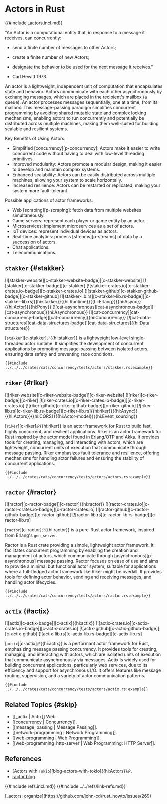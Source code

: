 # Actors in Rust

{{#include _actors.incl.md}}

"An Actor is a computational entity that, in response to a message it receives, can concurrently:

- send a finite number of messages to other Actors;
- create a finite number of new Actors;
- designate the behavior to be used for the next message it receives."

- Carl Hewitt 1973

An actor is a lightweight, independent unit of computation that encapsulates state and behavior. Actors communicate with each other asynchronously by exchanging messages, which are placed in the recipient's mailbox (a queue). An actor processes messages sequentially, one at a time, from its mailbox. This message-passing paradigm simplifies concurrent programming by avoiding shared mutable state and complex locking mechanisms, enabling actors to run concurrently and potentially be distributed across multiple machines, making them well-suited for building scalable and resilient systems.

Key Benefits of Using Actors:

- Simplified [concurrency][p-concurrency]: Actors make it easier to write concurrent code without having to deal with low-level threading primitives.
- Improved modularity: Actors promote a modular design, making it easier to develop and maintain complex systems.
- Enhanced scalability: Actors can be easily distributed across multiple machines, allowing your system to scale horizontally.
- Increased resilience: Actors can be restarted or replicated, making your system more fault-tolerant.

Possible applications of actor frameworks:

- Web [scraping][p-scraping]: fetch data from multiple websites simultaneously.
- Game servers: represent each player or game entity by an actor.
- Microservices: implement microservices as a set of actors.
- IoT devices: represent individual devices as actors.
- Real-time analytics: process [streams][p-streams] of data by a succession of actors.
- Chat applications.
- Telecommunications.

## `stakker` {#stakker}

[![stakker-website][c-stakker-website-badge]][c-stakker-website] [![stakker][c-stakker-badge]][c-stakker] [![stakker-crates.io][c-stakker-crates.io-badge]][c-stakker-crates.io] [![stakker-github][c-stakker-github-badge]][c-stakker-github] [![stakker-lib.rs][c-stakker-lib.rs-badge]][c-stakker-lib.rs]{{hi:stakker}}{{hi:Runtime}}{{hi:Erlang}}{{hi:Async}}{{hi:Actor}}{{hi:Pony}} [![cat-asynchronous][cat-asynchronous-badge]][cat-asynchronous]{{hi:Asynchronous}} [![cat-concurrency][cat-concurrency-badge]][cat-concurrency]{{hi:Concurrency}} [![cat-data-structures][cat-data-structures-badge]][cat-data-structures]{{hi:Data structures}}

[`stakker`][c-stakker]⮳{{hi:stakker}} is a lightweight low-level single-threaded actor runtime. It simplifies the development of concurrent applications by promoting message-passing between isolated actors, ensuring data safety and preventing race conditions.

```rust,editable
{{#include ../../../crates/cats/concurrency/tests/actors/stakker.rs:example}}
```

## `riker` {#riker}

[![riker-website][c-riker-website-badge]][c-riker-website] [![riker][c-riker-badge]][c-riker] [![riker-crates.io][c-riker-crates.io-badge]][c-riker-crates.io] [![riker-github][c-riker-github-badge]][c-riker-github] [![riker-lib.rs][c-riker-lib.rs-badge]][c-riker-lib.rs]{{hi:riker}}{{hi:Async}}{{hi:Actors}}{{hi:CQRS}}{{hi:Actor-model}}{{hi:Event_sourcing}}

[`riker`][c-riker]⮳{{hi:riker}} is an actor framework for Rust to build fast, highly concurrent, and resilient applications. Riker is an actor framework for Rust inspired by the actor model found in Erlang/OTP and Akka. It provides tools for creating, managing, and interacting with actors, which are lightweight, concurrent units of execution that communicate through message passing. Riker emphasizes fault tolerance and resilience, offering mechanisms for handling actor failures and ensuring the stability of concurrent applications.

```rust,editable
{{#include ../../../crates/cats/concurrency/tests/actors/actors.rs:example}}
```

## `ractor` {#ractor}

[![ractor][c-ractor-badge]][c-ractor]{{hi:ractor}}
[![ractor-crates.io][c-ractor-crates.io-badge]][c-ractor-crates.io]
[![ractor-github][c-ractor-github-badge]][c-ractor-github]
[![ractor-lib.rs][c-ractor-lib.rs-badge]][c-ractor-lib.rs]

[`ractor`][c-ractor]⮳{{hi:ractor}} is a pure-Rust actor framework, inspired from Erlang's `gen_server`.

Ractor is a Rust crate providing a simple, lightweight actor framework. It facilitates concurrent programming by enabling the creation and management of actors, which communicate through [asynchronous][p-asynchronous] message passing. Ractor focuses on ease of use and aims to provide a minimal but functional actor system, suitable for applications where a full-fledged actor framework like Riker might be overkill. It provides tools for defining actor behavior, sending and receiving messages, and handling actor lifecycles.

```rust,editable
{{#include ../../../crates/cats/concurrency/tests/actors/ractor.rs:example}}
```

## `actix` {#actix}

[![actix][c-actix-badge]][c-actix]{{hi:actix}}
[![actix-crates.io][c-actix-crates.io-badge]][c-actix-crates.io]
[![actix-github][c-actix-github-badge]][c-actix-github]
[![actix-lib.rs][c-actix-lib.rs-badge]][c-actix-lib.rs]

[`actix`][c-actix]⮳{{hi:actix}} is a performant actor framework for Rust, emphasizing message passing concurrency. It provides tools for creating, managing, and interacting with actors, which are isolated units of execution that communicate asynchronously via messages. Actix is widely used for building concurrent applications, particularly web services, due to its efficiency and support for asynchronous I/O. It offers features like message routing, supervision, and a variety of actor communication patterns.

```rust,editable
{{#include ../../../crates/cats/concurrency/tests/actors/actix.rs:example}}
```

## Related Topics {#skip}

- [[_actix | Actix]] Web.
- [[concurrency | Concurrency]].
- [[message_passing | Message Passing]].
- [[network-programming | Network Programming]].
- [[web-programming | Web Programming]].
- [[web-programming_http-server | Web Programming: HTTP Server]].

## References

- [Actors with `Tokio`][blog-actors-with-tokio]{{hi:Actors}}⮳.
- [ractor blog](https://slawlor.github.io/ractor).

{{#include refs.incl.md}}
{{#include ../../refs/link-refs.md}}

<div class="hidden">
[_actors: organize](https://github.com/john-cd/rust_howto/issues/269)
</div>
